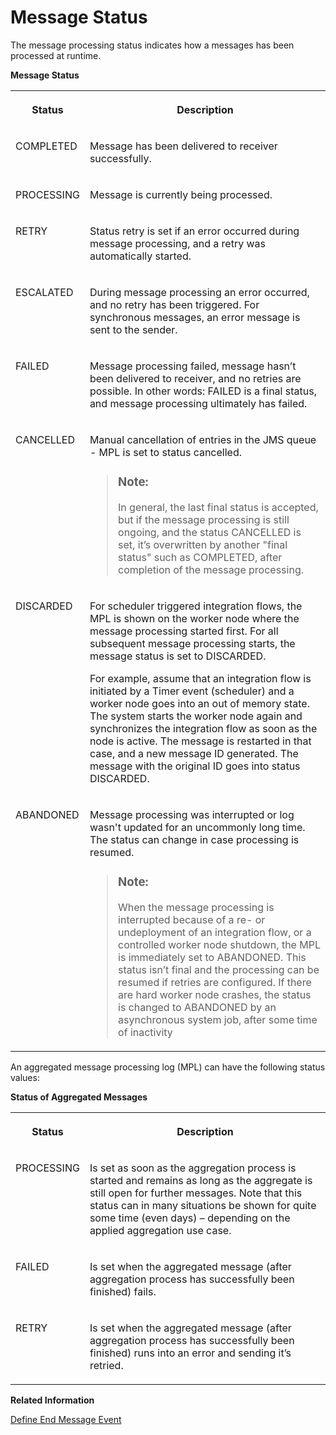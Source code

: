 <!-- loio733a57b10f504ac9b2b5aa7fda664dc5 -->

# Message Status

The message processing status indicates how a messages has been processed at runtime.



**Message Status**


<table>
<tr>
<th valign="top">

Status

</th>
<th valign="top">

Description

</th>
</tr>
<tr>
<td valign="top">

COMPLETED

</td>
<td valign="top">

Message has been delivered to receiver successfully.

</td>
</tr>
<tr>
<td valign="top">

PROCESSING

</td>
<td valign="top">

Message is currently being processed.

</td>
</tr>
<tr>
<td valign="top">

RETRY

</td>
<td valign="top">

Status retry is set if an error occurred during message processing, and a retry was automatically started.

</td>
</tr>
<tr>
<td valign="top">

ESCALATED

</td>
<td valign="top">

During message processing an error occurred, and no retry has been triggered. For synchronous messages, an error message is sent to the sender.

</td>
</tr>
<tr>
<td valign="top">

FAILED

</td>
<td valign="top">

Message processing failed, message hasn’t been delivered to receiver, and no retries are possible. In other words: FAILED is a final status, and message processing ultimately has failed.

</td>
</tr>
<tr>
<td valign="top">

CANCELLED

</td>
<td valign="top">

Manual cancellation of entries in the JMS queue - MPL is set to status cancelled.

> ### Note:  
> In general, the last final status is accepted, but if the message processing is still ongoing, and the status CANCELLED is set, it’s overwritten by another "final status" such as COMPLETED, after completion of the message processing.



</td>
</tr>
<tr>
<td valign="top">

DISCARDED

</td>
<td valign="top">

For scheduler triggered integration flows, the MPL is shown on the worker node where the message processing started first. For all subsequent message processing starts, the message status is set to DISCARDED.

For example, assume that an integration flow is initiated by a Timer event \(scheduler\) and a worker node goes into an out of memory state. The system starts the worker node again and synchronizes the integration flow as soon as the node is active. The message is restarted in that case, and a new message ID generated. The message with the original ID goes into status DISCARDED.

</td>
</tr>
<tr>
<td valign="top">

ABANDONED

</td>
<td valign="top">

Message processing was interrupted or log wasn't updated for an uncommonly long time. The status can change in case processing is resumed.

> ### Note:  
> When the message processing is interrupted because of a re- or undeployment of an integration flow, or a controlled worker node shutdown, the MPL is immediately set to ABANDONED. This status isn’t final and the processing can be resumed if retries are configured. If there are hard worker node crashes, the status is changed to ABANDONED by an asynchronous system job, after some time of inactivity



</td>
</tr>
</table>

An aggregated message processing log \(MPL\) can have the following status values:

**Status of Aggregated Messages**


<table>
<tr>
<th valign="top">

Status

</th>
<th valign="top">

Description

</th>
</tr>
<tr>
<td valign="top">

PROCESSING

</td>
<td valign="top">

Is set as soon as the aggregation process is started and remains as long as the aggregate is still open for further messages. Note that this status can in many situations be shown for quite some time \(even days\) – depending on the applied aggregation use case.

</td>
</tr>
<tr>
<td valign="top">

FAILED

</td>
<td valign="top">

Is set when the aggregated message \(after aggregation process has successfully been finished\) fails.

</td>
</tr>
<tr>
<td valign="top">

RETRY

</td>
<td valign="top">

Is set when the aggregated message \(after aggregation process has successfully been finished\) runs into an error and sending it’s retried.

</td>
</tr>
</table>

**Related Information**  


[Define End Message Event](../Development/define-end-message-event-4774b5f.md "An End Message event ends a message processing sequence.")

